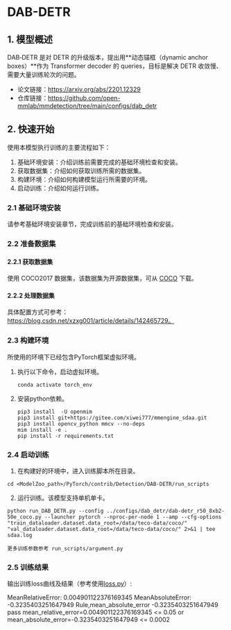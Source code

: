 # DAB-DETR
## 1. 模型概述
DAB‑DETR 是对 DETR 的升级版本，提出用**动态锚框（dynamic anchor boxes）**作为 Transformer decoder 的 queries，目标是解决 DETR 收敛慢、需要大量训练轮次的问题。

- 论文链接：https://arxiv.org/abs/2201.12329
- 仓库链接：https://github.com/open-mmlab/mmdetection/tree/main/configs/dab_detr

## 2. 快速开始
使用本模型执行训练的主要流程如下：
1. 基础环境安装：介绍训练前需要完成的基础环境检查和安装。
2. 获取数据集：介绍如何获取训练所需的数据集。
3. 构建环境：介绍如何构建模型运行所需要的环境。
4. 启动训练：介绍如何运行训练。

### 2.1 基础环境安装

请参考基础环境安装章节，完成训练前的基础环境检查和安装。

### 2.2 准备数据集
#### 2.2.1 获取数据集
<MODLE DAB-DETR>使用 COCO2017 数据集，该数据集为开源数据集，可从 [COCO](https://cocodataset.org/#download) 下载。

#### 2.2.2 处理数据集
具体配置方式可参考：https://blog.csdn.net/xzxg001/article/details/142465729。


### 2.3 构建环境

所使用的环境下已经包含PyTorch框架虚拟环境。
1. 执行以下命令，启动虚拟环境。
    ```
    conda activate torch_env
    ```
2. 安装python依赖。
    ```
    pip3 install  -U openmim 
    pip3 install git+https://gitee.com/xiwei777/mmengine_sdaa.git 
    pip3 install opencv_python mmcv --no-deps
    mim install -e .
    pip install -r requirements.txt 
    ```
### 2.4 启动训练
1. 在构建好的环境中，进入训练脚本所在目录。
  ```
  cd <ModelZoo_path>/PyTorch/contrib/Detection/DAB-DETR/run_scripts
  ```
2. 运行训练。该模型支持单机单卡。
  ```
  python run_DAB_DETR.py --config ../configs/dab_detr/dab-detr_r50_8xb2-50e_coco.py --launcher pytorch --nproc-per-node 1 --amp --cfg-options "train_dataloader.dataset.data_root=/data/teco-data/coco/" "val_dataloader.dataset.data_root=/data/teco-data/coco/" 2>&1 | tee sdaa.log
  ```
    更多训练参数参考 run_scripts/argument.py
### 2.5 训练结果
输出训练loss曲线及结果（参考使用[loss.py](./run_scripts/loss.py)）: 

MeanRelativeError: 0.004901122376169345
MeanAbsoluteError: -0.3235403251647949
Rule,mean_absolute_error -0.3235403251647949
pass mean_relative_error=0.004901122376169345 <= 0.05 or mean_absolute_error=-0.3235403251647949 <= 0.0002
